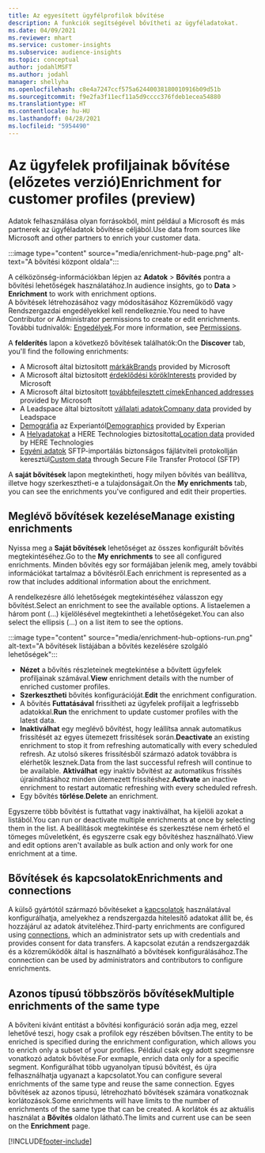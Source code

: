 ```yaml
---
title: Az egyesített ügyfélprofilok bővítése
description: A funkciók segítségével bővítheti az ügyféladatokat.
ms.date: 04/09/2021
ms.reviewer: mhart
ms.service: customer-insights
ms.subservice: audience-insights
ms.topic: conceptual
author: jodahlMSFT
ms.author: jodahl
manager: shellyha
ms.openlocfilehash: c8e4a7247ccf575a62440038180010916b09d51b
ms.sourcegitcommit: f9e2fa3f11ecf11a5d9cccc376fdeb1ecea54880
ms.translationtype: HT
ms.contentlocale: hu-HU
ms.lasthandoff: 04/28/2021
ms.locfileid: "5954490"
---
```

# <a name="enrichment-for-customer-profiles-preview"></a><span data-ttu-id="0069e-103">Az ügyfelek profiljainak bővítése (előzetes verzió)</span><span class="sxs-lookup"><span data-stu-id="0069e-103">Enrichment for customer profiles (preview)</span></span>

<span data-ttu-id="0069e-104">Adatok felhasználása olyan forrásokból, mint például a Microsoft és más partnerek az ügyféladatok bővítése céljából.</span><span class="sxs-lookup"><span data-stu-id="0069e-104">Use data from sources like Microsoft and other partners to enrich your customer data.</span></span>

:::image type="content" source="media/enrichment-hub-page.png" alt-text="A bővítési központ oldala":::

<span data-ttu-id="0069e-106">A célközönség-információkban lépjen az **Adatok** > **Bővítés** pontra a bővítési lehetőségek használatához.</span><span class="sxs-lookup"><span data-stu-id="0069e-106">In audience insights, go to **Data** > **Enrichment** to work with enrichment options.</span></span>    
<span data-ttu-id="0069e-107">A bővítések létrehozásához vagy módosításához Közreműködő vagy Rendszergazdai engedélyekkel kell rendelkeznie.</span><span class="sxs-lookup"><span data-stu-id="0069e-107">You need to have Contributor or Administrator permissions to create or edit enrichments.</span></span> <span data-ttu-id="0069e-108">További tudnivalók: [Engedélyek](permissions.md).</span><span class="sxs-lookup"><span data-stu-id="0069e-108">For more information, see [Permissions](permissions.md).</span></span>

<span data-ttu-id="0069e-109">A **felderítés** lapon a következő bővítések találhatók:</span><span class="sxs-lookup"><span data-stu-id="0069e-109">On the **Discover** tab, you'll find the following enrichments:</span></span>

- <span data-ttu-id="0069e-110">A Microsoft által biztosított [márkák](enrichment-microsoft.md)</span><span class="sxs-lookup"><span data-stu-id="0069e-110">[Brands](enrichment-microsoft.md) provided by Microsoft</span></span>
- <span data-ttu-id="0069e-111">A Microsoft által biztosított [érdeklődési körök](enrichment-microsoft.md)</span><span class="sxs-lookup"><span data-stu-id="0069e-111">[Interests](enrichment-microsoft.md) provided by Microsoft</span></span>
- <span data-ttu-id="0069e-112">A Microsoft által biztosított [továbbfejlesztett címek](enrichment-enhanced-addresses.md)</span><span class="sxs-lookup"><span data-stu-id="0069e-112">[Enhanced addresses](enrichment-enhanced-addresses.md) provided by Microsoft</span></span>
- <span data-ttu-id="0069e-113">A Leadspace által biztosított [vállalati adatok](enrichment-leadspace.md)</span><span class="sxs-lookup"><span data-stu-id="0069e-113">[Company data](enrichment-leadspace.md) provided by Leadspace</span></span>
- <span data-ttu-id="0069e-114">[Demográfia](enrichment-experian.md) az Experiantól</span><span class="sxs-lookup"><span data-stu-id="0069e-114">[Demographics](enrichment-experian.md) provided by Experian</span></span>
- <span data-ttu-id="0069e-115">A [Helyadatokat](enrichment-here.md) a HERE Technologies biztosította</span><span class="sxs-lookup"><span data-stu-id="0069e-115">[Location data](enrichment-here.md) provided by HERE Technologies</span></span>
- <span data-ttu-id="0069e-116">[Egyéni adatok](enrichment-SFTP-custom-import.md) SFTP-importálás biztonságos fájlátviteli protokollján keresztül</span><span class="sxs-lookup"><span data-stu-id="0069e-116">[Custom data](enrichment-SFTP-custom-import.md) through Secure File Transfer Protocol (SFTP)</span></span>

<span data-ttu-id="0069e-117">A **saját bővítések** lapon megtekintheti, hogy milyen bővítés van beállítva, illetve hogy szerkesztheti-e a tulajdonságait.</span><span class="sxs-lookup"><span data-stu-id="0069e-117">On the **My enrichments** tab, you can see the enrichments you've configured and edit their properties.</span></span>

## <a name="manage-existing-enrichments"></a><span data-ttu-id="0069e-118">Meglévő bővítések kezelése</span><span class="sxs-lookup"><span data-stu-id="0069e-118">Manage existing enrichments</span></span>

<span data-ttu-id="0069e-119">Nyissa meg a **Saját bővítések** lehetőséget az összes konfigurált bővítés megtekintéséhez.</span><span class="sxs-lookup"><span data-stu-id="0069e-119">Go to the **My enrichments** to see all configured enrichments.</span></span> <span data-ttu-id="0069e-120">Minden bővítés egy sor formájában jelenik meg, amely további információkat tartalmaz a bővítésről.</span><span class="sxs-lookup"><span data-stu-id="0069e-120">Each enrichment is represented as a row that includes additional information about the enrichment.</span></span>

<span data-ttu-id="0069e-121">A rendelkezésre álló lehetőségek megtekintéséhez válasszon egy bővítést.</span><span class="sxs-lookup"><span data-stu-id="0069e-121">Select an enrichment to see the available options.</span></span> <span data-ttu-id="0069e-122">A listaelemen a három pont (...) kijelölésével megtekintheti a lehetőségeket.</span><span class="sxs-lookup"><span data-stu-id="0069e-122">You can also select the ellipsis (...) on a list item to see the options.</span></span>

:::image type="content" source="media/enrichment-hub-options-run.png" alt-text="A bővítések listájában a bővítés kezelésére szolgáló lehetőségek":::

- <span data-ttu-id="0069e-124">**Nézet** a bővítés részleteinek megtekintése a bővített ügyfelek profiljainak számával.</span><span class="sxs-lookup"><span data-stu-id="0069e-124">**View** enrichment details with the number of enriched customer profiles.</span></span>
- <span data-ttu-id="0069e-125">**Szerkesztheti** bővítés konfigurációját.</span><span class="sxs-lookup"><span data-stu-id="0069e-125">**Edit** the enrichment configuration.</span></span>
- <span data-ttu-id="0069e-126">A bővítés **Futtatásával** frissítheti az ügyfelek profiljait a legfrissebb adatokkal.</span><span class="sxs-lookup"><span data-stu-id="0069e-126">**Run** the enrichment to update customer profiles with the latest data.</span></span>
- <span data-ttu-id="0069e-127">**Inaktiválhat** egy meglévő bővítést, hogy leállítsa annak automatikus frissítését az egyes ütemezett frissítések során.</span><span class="sxs-lookup"><span data-stu-id="0069e-127">**Deactivate** an existing enrichment to stop it from refreshing automatically with every scheduled refresh.</span></span> <span data-ttu-id="0069e-128">Az utolsó sikeres frissítésből származó adatok továbbra is elérhetők lesznek.</span><span class="sxs-lookup"><span data-stu-id="0069e-128">Data from the last successful refresh will continue to be available.</span></span> <span data-ttu-id="0069e-129">**Aktiválhat** egy inaktív bővítést az automatikus frissítés újraindításához minden ütemezett frissítéshez.</span><span class="sxs-lookup"><span data-stu-id="0069e-129">**Activate** an inactive enrichment to restart automatic refreshing with every scheduled refresh.</span></span>
- <span data-ttu-id="0069e-130">Egy bővítés **törlése**.</span><span class="sxs-lookup"><span data-stu-id="0069e-130">**Delete** an enrichment.</span></span>

<span data-ttu-id="0069e-131">Egyszerre több bővítést is futtathat vagy inaktiválhat, ha kijelöli azokat a listából.</span><span class="sxs-lookup"><span data-stu-id="0069e-131">You can run or deactivate multiple enrichments at once by selecting them in the list.</span></span> <span data-ttu-id="0069e-132">A beállítások megtekintése és szerkesztése nem érhető el tömeges műveletként, és egyszerre csak egy bővítéshez használható.</span><span class="sxs-lookup"><span data-stu-id="0069e-132">View and edit options aren't available as bulk action and only work for one enrichment at a time.</span></span>

## <a name="enrichments-and-connections"></a><span data-ttu-id="0069e-133">Bővítések és kapcsolatok</span><span class="sxs-lookup"><span data-stu-id="0069e-133">Enrichments and connections</span></span>

<span data-ttu-id="0069e-134">A külső gyártótól származó bővítéseket a [kapcsolatok](connections.md) használatával konfigurálhatja, amelyekhez a rendszergazda hitelesítő adatokat állít be, és hozzájárul az adatok átviteléhez.</span><span class="sxs-lookup"><span data-stu-id="0069e-134">Third-party enrichments are configured using [connections](connections.md), which an administrator sets up with credentials and provides consent for data transfers.</span></span> <span data-ttu-id="0069e-135">A kapcsolat ezután a rendszergazdák és a közreműködők által is használható a bővítések konfigurálásához.</span><span class="sxs-lookup"><span data-stu-id="0069e-135">The connection can be used by administrators and contributors to configure enrichments.</span></span>  

## <a name="multiple-enrichments-of-the-same-type"></a><span data-ttu-id="0069e-136">Azonos típusú többszörös bővítések</span><span class="sxs-lookup"><span data-stu-id="0069e-136">Multiple enrichments of the same type</span></span>

<span data-ttu-id="0069e-137">A bővíteni kívánt entitást a bővítési konfiguráció során adja meg, ezzel lehetővé teszi, hogy csak a profilok egy részében bővítsen.</span><span class="sxs-lookup"><span data-stu-id="0069e-137">The entity to be enriched is specified during the enrichment configuration, which allows you to enrich only a subset of your profiles.</span></span> <span data-ttu-id="0069e-138">Például csak egy adott szegmensre vonatkozó adatok bővítése.</span><span class="sxs-lookup"><span data-stu-id="0069e-138">For exmaple, enrich data only for a specific segment.</span></span> <span data-ttu-id="0069e-139">Konfigurálhat több ugyanolyan típusú bővítést, és újra felhasználhatja ugyanazt a kapcsolatot.</span><span class="sxs-lookup"><span data-stu-id="0069e-139">You can configure several enrichments of the same type and reuse the same connection.</span></span> <span data-ttu-id="0069e-140">Egyes bővítések az azonos típusú, létrehozható bővítések számára vonatkoznak korlátozások.</span><span class="sxs-lookup"><span data-stu-id="0069e-140">Some enrichments will have limits to the number of enrichments of the same type that can be created.</span></span> <span data-ttu-id="0069e-141">A korlátok és az aktuális használat a **Bővítés** oldalon látható.</span><span class="sxs-lookup"><span data-stu-id="0069e-141">The limits and current use can be seen on the **Enrichment** page.</span></span>

[!INCLUDE[footer-include](../includes/footer-banner.md)]
